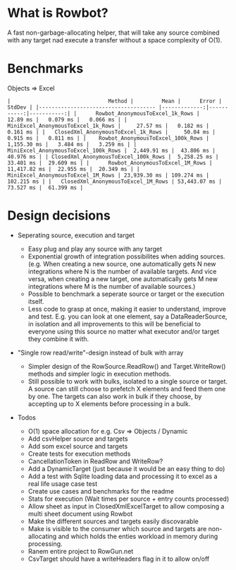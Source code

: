 
# What is Rowbot?
A fast non-garbage-allocating helper, that will take any source combined with any target nad execute a transfer without a space complexity of O(1).

# Benchmarks
Objects => Excel

``|                               Method |         Mean |      Error |     StdDev |
|------------------------------------- |-------------:|-----------:|-----------:|
|      Rowbot_AnonymousToExcel_1k_Rows |     12.89 ms |   0.079 ms |   0.066 ms |
|   MiniExcel_AnonymousToExcel_1k_Rows |     27.57 ms |   0.182 ms |   0.161 ms |
|   ClosedXml_AnonymousToExcel_1k_Rows |     50.04 ms |   0.915 ms |   0.811 ms |
|    Rowbot_AnonymousToExcel_100k_Rows |  1,155.30 ms |   3.484 ms |   3.259 ms |
| MiniExcel_AnonymousToExcel_100k_Rows |  2,449.91 ms |  43.806 ms |  40.976 ms |
| ClosedXml_AnonymousToExcel_100k_Rows |  5,258.25 ms |  33.401 ms |  29.609 ms |
|      Rowbot_AnonymousToExcel_1M_Rows | 11,417.82 ms |  22.955 ms |  20.349 ms |
|   MiniExcel_AnonymousToExcel_1M_Rows | 23,939.30 ms | 109.274 ms | 102.215 ms |
|   ClosedXml_AnonymousToExcel_1M_Rows | 53,443.07 ms |  73.527 ms |  61.399 ms |``

# Design decisions

- Seperating source, execution and target
    - Easy plug and play any source with any target
    - Exponential growth of integration possibilites when adding sources. (e.g. When creating a new source, one automatically gets N new integrations where N is the number of available targets. And vice versa, when creating a new target, one automatically gets M new integrations where M is the number of available sources.)
    - Possible to benchmark a seperate source or target or the execution itself.
    - Less code to grasp at once, making it easier to understand, improve and test. E.g. you can look at one element, say a DataReaderSource, in isolation and all improvements to this will be beneficial to everyone using this source no matter what executor and/or target they combine it with.
- "Single row read/write"-design instead of bulk with array
    - Simpler design of the RowSource.ReadRow() and Target.WriteRow() methods and simpler logic in execution methods.
    - Still possible to work with bulks, isolated to a single source or target. A source can still choose to prefetch X elements and feed them one by one. The targets can also work in bulk if they choose, by accepting up to X elements before processing in a bulk.

- Todos
    - O(1) space allocation for e.g. Csv => Objects / Dynamic
    - Add csvHelper source and targets
    - Add som excel source and targets
    - Create tests for execution methods
    - CancellationToken in ReadRow and WriteRow?
    - Add a DynamicTarget (just because it would be an easy thing to do)
    - Add a test with Sqlite loading data and processing it to excel as a real life usage case test
    - Create use cases and benchmarks for the readme
    - Stats for execution (Wait times per source + entry counts processed)
    - Allow sheet as input in ClosedXmlExcelTarget to allow composing a multi sheet document using Rowbot
    - Make the different sources and targets easily discovarable
    - Make is visible to the consumer which source and targets are non-allocating and which holds the enties workload in memory during processing.
    - Ranem entire project to RowGun.net
    - CsvTarget should have a writeHeaders flag in it to allow on/off